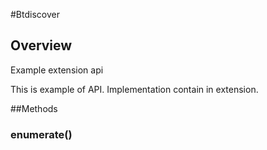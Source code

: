 #Btdiscover


## Overview
<p>Example extension api</p>
<p>This is example of API. Implementation contain in extension.</p>



##Methods



### enumerate()